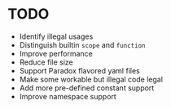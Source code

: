 # TODO

- Identify illegal usages
- Distinguish builtin `scope` and `function`
- Improve performance
- Reduce file size
- Support Paradox flavored yaml files
- Make some workable but illegal code legal
- Add more pre-defined constant support
- Improve namespace support
